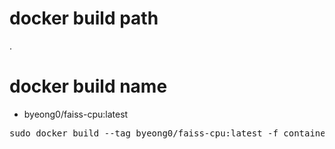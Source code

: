 # docker build path
.

# docker build name
- byeong0/faiss-cpu:latest
<pre>
sudo docker build --tag byeong0/faiss-cpu:latest -f container/docker/faiss/cpu/Dockerfile .
</pre>
